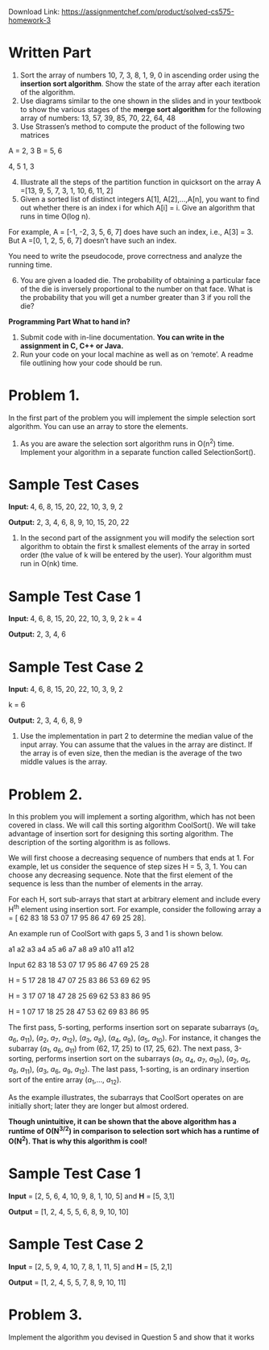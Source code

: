 Download Link: https://assignmentchef.com/product/solved-cs575-homework-3
<br>
<h1>Written Part</h1>

<ol>

 <li>Sort the array of numbers 10, 7, 3, 8, 1, 9, 0 in ascending order using the <strong>insertion sort algorithm</strong>. Show the state of the array after each iteration of the algorithm.</li>

 <li>Use diagrams similar to the one shown in the slides and in your textbook to show the various stages of the <strong>merge sort algorithm</strong> for the following array of numbers: 13, 57, 39, 85, 70, 22, 64, 48</li>

 <li>Use Strassen’s method to compute the product of the following two matrices</li>

</ol>

A = 2, 3                 B =      5, 6

4, 5                             1, 3

<ol start="4">

 <li>Illustrate all the steps of the partition function in quicksort on the array A =[13, 9, 5, 7, 3, 1, 10, 6, 11, 2]<strong> </strong></li>

 <li>Given a sorted list of distinct integers A[1], A[2],…,A[n], you want to find out whether there is an index i for which A[i] = i. Give an algorithm that runs in time O(log n).</li>

</ol>




For example, A = [-1, -2, 3, 5, 6, 7] does have such an index, i.e., A[3] = 3. But A =[0, 1, 2, 5, 6, 7] doesn’t have such an index.




You need to write the pseudocode, prove correctness and analyze the running time.

<strong> </strong>

<ol start="6">

 <li>You are given a loaded die. The probability of obtaining a particular face of the die is inversely proportional to the number on that face. What is the probability that you will get a number greater than 3 if you roll the die?</li>

</ol>




<strong>Programming Part  What to hand in? </strong>

<ol>

 <li>Submit code with in-line documentation. <strong>You can write in the assignment in C, C++ or Java. </strong></li>

 <li>Run your code on your local machine as well as on ‘remote’. A readme file outlining how your code should be run.</li>

</ol>

<strong> </strong>

<h1>Problem 1.</h1>

In the first part of the problem you will implement the simple selection sort algorithm. You can use an array to store the elements. <strong> </strong>

<ol>

 <li>As you are aware the selection sort algorithm runs in O(n<sup>2</sup>) time. Implement your algorithm in a separate function called SelectionSort().</li>

</ol>

<strong> </strong>

<h1>Sample Test Cases</h1>

<strong>Input: </strong>4, 6, 8, 15, 20, 22, 10, 3, 9, 2

<strong>Output:</strong> 2, 3, 4, 6, 8, 9, 10, 15, 20, 22




<ol>

 <li>In the second part of the assignment you will modify the selection sort algorithm to obtain the first k smallest elements of the array in sorted order (the value of k will be entered by the user). Your algorithm must run in O(nk) time.</li>

</ol>

<h1>Sample Test Case 1</h1>

<strong>Input: </strong>4, 6, 8, 15, 20, 22, 10, 3, 9, 2 k = 4

<strong>Output:</strong> 2, 3, 4, 6




<h1>Sample Test Case 2</h1>

<strong>Input: </strong>4, 6, 8, 15, 20, 22, 10, 3, 9, 2

k = 6

<strong>Output:</strong> 2, 3, 4, 6, 8, 9




<ol>

 <li>Use the implementation in part 2 to determine the median value of the input array. You can assume that the values in the array are distinct. If the array is of even size, then the median is the average of the two middle values is the array.</li>

</ol>

<h1>Problem 2.</h1>

In this problem you will implement a sorting algorithm, which has not been covered in class. We will call this sorting algorithm CoolSort(). We will take advantage of insertion sort for designing this sorting algorithm. The description of the sorting algorithm is as follows.

We will first choose a decreasing sequence of numbers that ends at 1. For example, let us consider the sequence of step sizes H = 5, 3, 1. You can choose any decreasing sequence. Note that the first element of the sequence is less than the number of elements in the array.

For each H, sort sub-arrays that start at arbitrary element and include every H<sup>th</sup> element using insertion sort. For example, consider the following array a = [ 62 83 18 53 07 17 95 86 47 69 25 28].

An example run of CoolSort with gaps 5, 3 and 1 is shown below.

a1  a2  a3  a4 a5  a6 a7  a8  a9 a10 a11 a12

Input    62 83 18 53 07 17 95 86 47 69 25 28

H = 5   17 28 18 47 07 25 83 86 53 69 62 95

H = 3   17 07 18 47 28 25 69 62 53 83 86 95

H = 1   07 17 18 25 28 47 53 62 69 83 86 95

The first pass, 5-sorting, performs insertion sort on separate subarrays (<em>a</em><sub>1</sub>, <em>a</em><sub>6</sub>, <em>a</em><sub>11</sub>), (<em>a</em><sub>2</sub>, <em>a</em><sub>7</sub>, <em>a</em><sub>12</sub>), (<em>a</em><sub>3</sub>, <em>a</em><sub>8</sub>), (<em>a</em><sub>4</sub>, <em>a</em><sub>9</sub>), (<em>a</em><sub>5</sub>, <em>a</em><sub>10</sub>). For instance, it changes the subarray (<em>a</em><sub>1</sub>, <em>a</em><sub>6</sub>, <em>a</em><sub>11</sub>) from (62, 17, 25) to (17, 25, 62). The next pass, 3-sorting, performs insertion sort on the subarrays (<em>a</em><sub>1</sub>, <em>a</em><sub>4</sub>, <em>a</em><sub>7</sub>, <em>a</em><sub>10</sub>), (<em>a</em><sub>2</sub>, <em>a</em><sub>5</sub>, <em>a</em><sub>8</sub>, <em>a</em><sub>11</sub>), (<em>a</em><sub>3</sub>, <em>a</em><sub>6</sub>, <em>a</em><sub>9</sub>, <em>a</em><sub>12</sub>). The last pass, 1-sorting, is an ordinary insertion sort of the entire array (<em>a</em><sub>1</sub>,…, <em>a</em><sub>12</sub>).

As the example illustrates, the subarrays that CoolSort operates on are initially short; later they are longer but almost ordered.

<strong>Though unintuitive, it can be shown that the above algorithm has a runtime of O(N<sup>3/2</sup>) in comparison to selection sort which has a runtime of O(N<sup>2</sup>). That is why this algorithm is cool! </strong>

<strong> </strong>

<h1>Sample Test Case 1</h1>

<strong>Input</strong> = [2, 5, 6, 4, 10, 9, 8, 1, 10, 5] and <strong>H</strong> = [5, 3,1]

<strong>Output</strong> = [1, 2, 4, 5, 5, 6, 8, 9, 10, 10]




<h1>Sample Test Case 2</h1>

<strong>Input</strong> = [2, 5, 9, 4, 10, 7, 8, 1, 11, 5] and <strong>H</strong> = [5, 2,1]

<strong>Output</strong> = [1, 2, 4, 5, 5, 7, 8, 9, 10, 11]

<strong> </strong>

<h1>Problem 3.</h1>




Implement the algorithm you devised in Question 5 and show that it works


